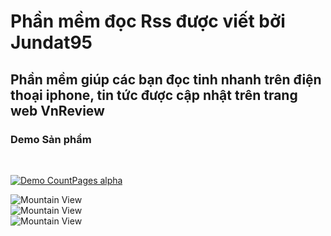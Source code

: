 <html>
  <body>
  <h1>Phần mềm đọc Rss được viết bởi Jundat95</h1>
  <h2>Phần mềm giúp các bạn đọc tinh nhanh trên điện thoại iphone, tin tức được cập nhật trên trang web VnReview</h2>
  <h3>Demo Sản phẩm</h3>
  <br/>

  [![Demo CountPages alpha](http://img.youtube.com/vi/_VPbniqNsZ0/0.jpg)](https://www.youtube.com/watch?v=_VPbniqNsZ0)

  <img src="https://1.bp.blogspot.com/-2BnmULmrtmk/V-8HN-G-LWI/AAAAAAAAK5o/wy5nVHiAzLcCgR0LdLgilqKLdhih_UuwACLcB/s1600/Simulator%2BScreen%2BShot%2BOct%2B1%252C%2B2016%252C%2B7.36.21%2BAM.png" alt="Mountain View" ><br/>
  <img src="https://1.bp.blogspot.com/-k7WsEcUb74A/V-8FkIvuGRI/AAAAAAAAK5Y/yEH2i_DTZEss7er1OpWlxAG2XVkEX2RWgCLcB/s1600/Simulator%2BScreen%2BShot%2BOct%2B1%252C%2B2016%252C%2B7.36.32%2BAM.png" alt="Mountain View" ><br/>
  <img src="https://2.bp.blogspot.com/-FV2bMNY3pTo/V-8Flg6t3qI/AAAAAAAAK5c/UiviJ9hv214m4Klkr3k0S13vxeL-sBuBACLcB/s1600/Simulator%2BScreen%2BShot%2BOct%2B1%252C%2B2016%252C%2B7.36.44%2BAM.png" alt="Mountain View" ><br/>
  </body>
</html>
